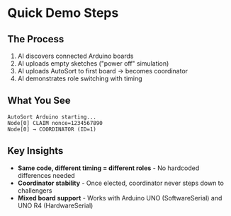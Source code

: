 # Quick Demo Steps

## The Process
1. AI discovers connected Arduino boards
2. AI uploads empty sketches ("power off" simulation)  
3. AI uploads AutoSort to first board → becomes coordinator
4. AI demonstrates role switching with timing

## What You See
```
AutoSort Arduino starting...
Node[0] CLAIM nonce=1234567890
Node[0] → COORDINATOR (ID=1)
```

## Key Insights
- **Same code, different timing = different roles** - No hardcoded differences needed
- **Coordinator stability** - Once elected, coordinator never steps down to challengers
- **Mixed board support** - Works with Arduino UNO (SoftwareSerial) and UNO R4 (HardwareSerial)
